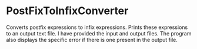 # PostFixToInfixConverter
Converts postfix expressions to infix expressions. Prints these expressions to an output text file. I have provided the input and output files. The program also displays the specific error if there is one present in the output file.
